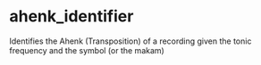 # ahenk_identifier
Identifies the Ahenk (Transposition) of a recording given the tonic frequency and the symbol (or the makam)
